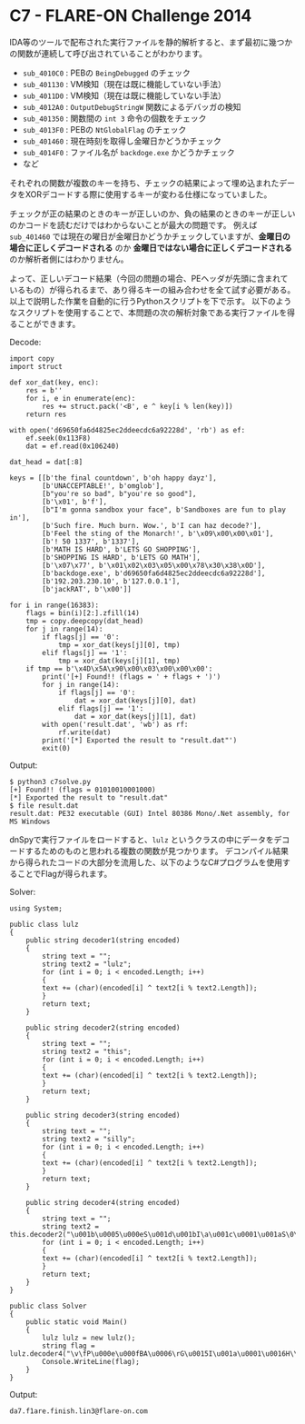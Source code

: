 # C7 - FLARE-ON Challenge 2014

IDA等のツールで配布された実行ファイルを静的解析すると、まず最初に幾つかの関数が連続して呼び出されていることがわかります。

- `sub_4010C0` : PEBの `BeingDebugged` のチェック
- `sub_401130` : VM検知（現在は既に機能していない手法）
- `sub_4011D0` : VM検知（現在は既に機能していない手法）
- `sub_4012A0` : `OutputDebugStringW` 関数によるデバッガの検知
- `sub_401350` : 関数間の `int 3` 命令の個数をチェック
- `sub_4013F0` : PEBの `NtGlobalFlag` のチェック
- `sub_401460` : 現在時刻を取得し金曜日かどうかチェック
- `sub_4014F0` : ファイル名が `backdoge.exe` かどうかチェック
- など

それぞれの関数が複数のキーを持ち、チェックの結果によって埋め込まれたデータをXORデコードする際に使用するキーが変わる仕様になっていました。

チェックが正の結果のときのキーが正しいのか、負の結果のときのキーが正しいのかコードを読むだけではわからないことが最大の問題です。
例えば `sub_401460` では現在の曜日が金曜日かどうかチェックしていますが、**金曜日の場合に正しくデコードされる** のか **金曜日ではない場合に正しくデコードされる** のか解析者側にはわかりません。

よって、正しいデコード結果（今回の問題の場合、PEヘッダが先頭に含まれているもの）が得られるまで、あり得るキーの組み合わせを全て試す必要がある。以上で説明した作業を自動的に行うPythonスクリプトを下で示す。
以下のようなスクリプトを使用することで、本問題の次の解析対象である実行ファイルを得ることができます。

Decode:

```python=
import copy
import struct

def xor_dat(key, enc):
    res = b''
    for i, e in enumerate(enc):
        res += struct.pack('<B', e ^ key[i % len(key)])
    return res

with open('d69650fa6d4825ec2ddeecdc6a92228d', 'rb') as ef:
    ef.seek(0x113F8)
    dat = ef.read(0x106240)

dat_head = dat[:8]

keys = [[b'the final countdown', b'oh happy dayz'],
        [b'UNACCEPTABLE!', b'omglob'],
        [b"you're so bad", b"you're so good"],
        [b'\x01', b'f'],
        [b"I'm gonna sandbox your face", b'Sandboxes are fun to play in'],
        [b'Such fire. Much burn. Wow.', b'I can haz decode?'],
        [b'Feel the sting of the Monarch!', b'\x09\x00\x00\x01'],
        [b'! 50 1337', b'1337'],
        [b'MATH IS HARD', b'LETS GO SHOPPING'],
        [b'SHOPPING IS HARD', b'LETS GO MATH'],
        [b'\x07\x77', b'\x01\x02\x03\x05\x00\x78\x30\x38\x0D'],
        [b'backdoge.exe', b'd69650fa6d4825ec2ddeecdc6a92228d'],
        [b'192.203.230.10', b'127.0.0.1'],
        [b'jackRAT', b'\x00']]

for i in range(16383):
    flags = bin(i)[2:].zfill(14)
    tmp = copy.deepcopy(dat_head)
    for j in range(14):
        if flags[j] == '0':
            tmp = xor_dat(keys[j][0], tmp)
        elif flags[j] == '1':
            tmp = xor_dat(keys[j][1], tmp)
    if tmp == b'\x4D\x5A\x90\x00\x03\x00\x00\x00':
        print('[+] Found!! (flags = ' + flags + ')')
        for j in range(14):
            if flags[j] == '0':
                dat = xor_dat(keys[j][0], dat)
            elif flags[j] == '1':
                dat = xor_dat(keys[j][1], dat)
        with open('result.dat', 'wb') as rf:
            rf.write(dat)
        print('[*] Exported the result to "result.dat"')
        exit(0)
```

Output:

```
$ python3 c7solve.py
[+] Found!! (flags = 01010010001000)
[*] Exported the result to "result.dat"
$ file result.dat
result.dat: PE32 executable (GUI) Intel 80386 Mono/.Net assembly, for MS Windows
```

dnSpyで実行ファイルをロードすると、`lulz` というクラスの中にデータをデコードするためのものと思われる複数の関数が見つかります。
デコンパイル結果から得られたコードの大部分を流用した、以下のようなC#プログラムを使用することでFlagが得られます。

Solver:

```csharp=
using System;

public class lulz
{
	public string decoder1(string encoded)
	{
		string text = "";
		string text2 = "lulz";
		for (int i = 0; i < encoded.Length; i++)
		{
		text += (char)(encoded[i] ^ text2[i % text2.Length]);
		}
		return text;
	}
	
	public string decoder2(string encoded)
	{
		string text = "";
		string text2 = "this";
		for (int i = 0; i < encoded.Length; i++)
		{
		text += (char)(encoded[i] ^ text2[i % text2.Length]);
		}
		return text;
	}

	public string decoder3(string encoded)
	{
		string text = "";
		string text2 = "silly";
		for (int i = 0; i < encoded.Length; i++)
		{
		text += (char)(encoded[i] ^ text2[i % text2.Length]);
		}
		return text;
	}

	public string decoder4(string encoded)
	{
		string text = "";
		string text2 = this.decoder2("\u001b\u0005\u000eS\u001d\u001bI\a\u001c\u0001\u001aS\0\0\fS\u0006\r\b\u001fT\a\a\u0016K");
		for (int i = 0; i < encoded.Length; i++)
		{
		text += (char)(encoded[i] ^ text2[i % text2.Length]);
		}
		return text;
	}
}

public class Solver
{
	public static void Main()
	{
		lulz lulz = new lulz();
		string flag = lulz.decoder4("\v\fP\u000e\u000fBA\u0006\rG\u0015I\u001a\u0001\u0016H\\\t\b\u0002\u0013/\b\t^\u001d\bJO\a]C\u001b\u0005");
		Console.WriteLine(flag);
	}
}
```

Output:

```
da7.f1are.finish.lin3@flare-on.com
```
